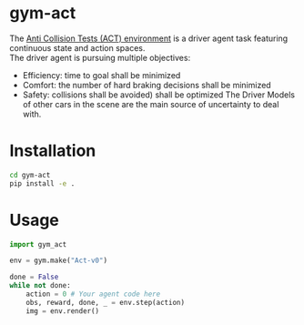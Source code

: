 
# gym-act

The [Anti Collision Tests (ACT) environment](https://github.com/PhilippeW83440/CS234_Project/tree/master/act-env) is a driver agent
task featuring continuous state and action spaces.  
The driver agent is pursuing multiple objectives:
* Efficiency: time to goal shall be minimized
* Comfort: the number of hard braking decisions shall be minimized  
* Safety: collisions shall be avoided) shall be optimized 
 The Driver Models of other cars in the scene are the main source of uncertainty to deal with.


# Installation

```bash
cd gym-act
pip install -e .
```
# Usage

```python
import gym_act

env = gym.make("Act-v0")

done = False
while not done:
    action = 0 # Your agent code here
    obs, reward, done, _ = env.step(action)
    img = env.render()
```

